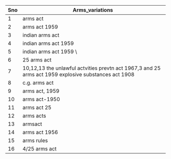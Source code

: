 |Sno|Arms_variations                                      |
|---|-----------------------------------------------------|
|1  |arms act                                             |
|2  |arms act 1959                                        |
|3  |indian arms act                                      |
|4  |indian arms act 1959                                 |
|5  |indian arms act 1959 \                               |
|6  |25 arms act                                          |
|7  |10,12,13 the unlawful actvities prevtn act 1967,3 and 25 arms act 1959 explosive substances act 1908|
|8  |c.g. arms act                                        |
|9  |arms act, 1959                                       |
|10 |arms act-1950                                        |
|11 |arms act 25                                          |
|12 |arms acts                                            |
|13 |armsact                                              |
|14 |arms act 1956                                        |
|15 |arms rules                                           |
|16 |4/25 arms act                                        |
